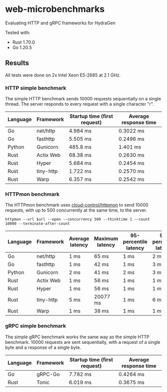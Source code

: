 # web-microbenchmarks

Evaluating HTTP and gRPC frameworks for HydraGen

Tested with:

* Rust 1.70.0
* Go 1.20.5

## Results

All tests were done on 2x Intel Xeon E5-2685 at 2.1 GHz.

### HTTP simple benchmark

The simple HTTP benchmark sends 10000 requests sequentially on a single thread. The server responds to every request with a single character "r".

| Language | Framework | Startup time (first request) | Average response time |
| -------- | --------- | ---------------------------- | --------------------- |
| Go       | net/http  | 4.984 ms                     | 0.3022 ms             |
| Go       | fasthttp  | 5.505 ms                     | 0.2496 ms             |
| Python   | Gunicorn  | 485.8 ms                     | 1.401 ms              |
| Rust     | Actix Web | 68.38 ms                     | 0.2630 ms             |
| Rust     | Hyper     | 5.684 ms                     | 0.2454 ms             |
| Rust     | tiny-http | 1.722 ms                     | 0.2570 ms             |
| Rust     | Warp      | 6.357 ms                     | 0.2542 ms             |

### HTTPmon benchmark

The HTTPmon benchmark uses [cloud-control/httpmon](https://github.com/cloud-control/httpmon) to send 10000 requests, with up to 500 concurrently at the same time, to the server.

`httpmon --url $url --open --concurrency 500 --thinktime 1 --count 10000 --terminate-after-count`

| Language | Framework | Average latency | Maximum latency | 95-percentile latency | 99-percentile latency | Late requests |
| -------- | --------- | --------------- | --------------- | --------------------- | --------------------- | ------------- |
| Go       | net/http  | 1 ms            | 65 ms           | 1 ms                  | 2 ms                  | 11            |
| Go       | fasthttp  | 1 ms            | 42 ms           | 1 ms                  | 3 ms                  | 8             |
| Python   | Gunicorn  | 2 ms            | 41 ms           | 2 ms                  | 3 ms                  | 19            |
| Rust     | Actix Web | 1 ms            | 56 ms           | 1 ms                  | 1 ms                  | 3             |
| Rust     | Hyper     | 1 ms            | 56 ms           | 1 ms                  | 1 ms                  | 5             |
| Rust     | tiny-http | 5 ms            | 20077 ms        | 1 ms                  | 6 ms                  | 8             |
| Rust     | Warp      | 1 ms            | 38 ms           | 1 ms                  | 1 ms                  | 4             |

### gRPC simple benchmark

The simple gRPC benchmark works the same way as the simple HTTP benchmark. 10000 requests are sent sequentially, with a request of a single byte and a response of a single byte.

| Language | Framework | Startup time (first request) | Average response time |
| -------- | --------- | ---------------------------- | --------------------- |
| Go       | gRPC-Go   | 7.782 ms                     | 0.4264 ms             |
| Rust     | Tonic     | 6.019 ms                     | 0.3675 ms             |
